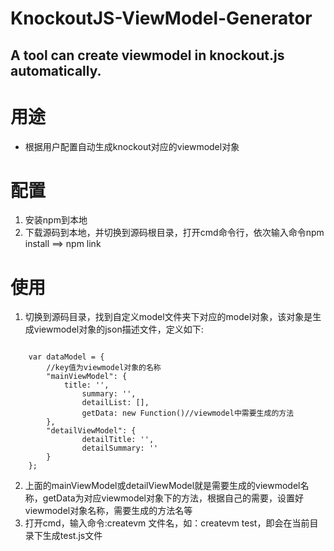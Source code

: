 KnockoutJS-ViewModel-Generator
========================
A tool can create viewmodel in knockout.js automatically.
------------------------

# 用途
* 根据用户配置自动生成knockout对应的viewmodel对象

# 配置
1. 安装npm到本地
2. 下载源码到本地，并切换到源码根目录，打开cmd命令行，依次输入命令npm install ==> npm link

# 使用
1. 切换到源码目录，找到自定义model文件夹下对应的model对象，该对象是生成viewmodel对象的json描述文件，定义如下:
<pre><code>
	var dataModel = {
		//key值为viewmodel对象的名称
		"mainViewModel": {
	   		title: '',
	    		summary: '',
	    		detailList: [],
	    		getData: new Function()//viewmodel中需要生成的方法		
		},
		"detailViewModel": {
	    		detailTitle: '',
	    		detailSummary: ''
		}
	};
</code></pre>
2. 上面的mainViewModel或detailViewModel就是需要生成的viewmodel名称，getData为对应viewmodel对象下的方法，根据自己的需要，设置好viewmodel对象名称，需要生成的方法名等
3. 打开cmd，输入命令:createvm 文件名，如：createvm test，即会在当前目录下生成test.js文件
